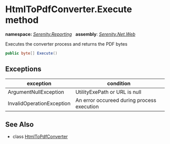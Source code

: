 # HtmlToPdfConverter.Execute method
**namespace:** *[Serenity.Reporting](../../README.md#serenity.reporting-namespace)*   **assembly**: *[Serenity.Net.Web](../../README.md)*

Executes the converter process and returns the PDF bytes

```csharp
public byte[] Execute()
```

## Exceptions

| exception | condition |
| --- | --- |
| ArgumentNullException | UtilityExePath or URL is null |
| InvalidOperationException | An error occureed during process execution |

## See Also

* class [HtmlToPdfConverter](../HtmlToPdfConverter.md)